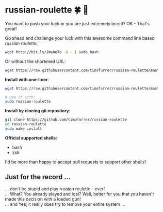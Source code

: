 # russian-roulette :four_leaf_clover: :gun:

You want to push your luck or you are just extremely bored? OK - That's great!

Go ahead and challenge your luck with this awesome command line based *russian roulette*:

```bash
wget http://bit.ly/1Wa0uTo -O - | sudo bash
```

Or without the shortened URL:

```bash
wget https://raw.githubusercontent.com/timofurrer/russian-roulette/master/russian-roulette -O - | sudo bash
```

**Install with one-liner**:

```bash
wget https://raw.githubusercontent.com/timofurrer/russian-roulette/master/install.sh -O - | sudo bash

# use it with:
sudo russian-roulette
```


**Install by cloning git repository**:

```bash
git clone https://github.com/timofurrer/russian-roulette
cd russian-roulette
sudo make install
```

**Official supported shells:**<br>
- bash
- zsh

I'd be more than happy to accept pull requests to support other shells!

## Just for the record ...

... don't be stupid and play russian roulette - ever! <br>
... What? You already played and lost? Well, better for you that you haven't made this decision with a loaded gun! <br>
... and Yes, it really does try to remove your entire system ...
